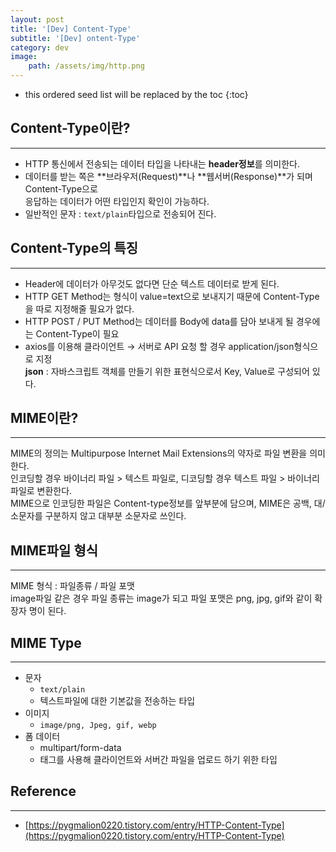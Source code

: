 ```yaml
---
layout: post
title: '[Dev] Content-Type'
subtitle: '[Dev] ontent-Type'
category: dev
image: 
    path: /assets/img/http.png
---
```

* this ordered seed list will be replaced by the toc 
{:toc}

## Content-Type이란?
---
  - HTTP 통신에서 전송되는 데이터 타입을 나타내는 **header정보**를 의미한다.  
  - 데이터를 받는 쪽은 **브라우저(Request)**나 **웹서버(Response)**가 되며  Content-Type으로  
    응답하는 데이터가 어떤 타입인지 확인이 가능하다.  
  - 일반적인 문자 : `text/plain`타입으로 전송되어 진다.

## Content-Type의 특징
---
  - Header에 데이터가 아무것도 없다면 단순 텍스트 데이터로 받게 된다.
  - HTTP GET Method는 형식이 value=text으로 보내지기 때문에 Content-Type을 따로 지정해줄 필요가 없다.
  - HTTP POST / PUT Method는 데이터를 Body에 data를 담아 보내게 될 경우에는 Content-Type이 필요
  - axios를 이용해 클라이언트 → 서버로 API 요청 할 경우 application/json형식으로 지정  
**json** : 자바스크립트 객체를 만들기 위한 표현식으로서 Key, Value로 구성되어 있다.

## MIME이란?
--- 
MIME의 정의는 Multipurpose Internet Mail Extensions의 약자로 파일 변환을 의미한다.  
인코딩할 경우 바이너리 파일 > 텍스트 파일로, 디코딩할 경우 텍스트 파일 > 바이너리 파일로 변환한다.  
MIME으로 인코딩한 파일은 Content-type정보를 앞부분에 담으며, MIME은 공백, 대/소문자를 구분하지 않고 대부분 소문자로 쓰인다.

## MIME파일 형식 
---
MIME 형식 : 파일종류 / 파일 포맷  
image파일 같은 경우 파일 종류는 image가 되고 파일 포맷은 png, jpg, gif와 같이 확장자 명이 된다.

## MIME Type
---
- 문자
    - `text/plain`
    - 텍스트파일에 대한 기본값을 전송하는 타입
- 이미지
    - `image/png, Jpeg, gif, webp`
- 폼 데이터
    - multipart/form-data
    - <form>태그를 사용해 클라이언트와 서버간 파일을 업로드 하기 위한 타입

## Reference
---
  - [https://pygmalion0220.tistory.com/entry/HTTP-Content-Type](https://pygmalion0220.tistory.com/entry/HTTP-Content-Type)